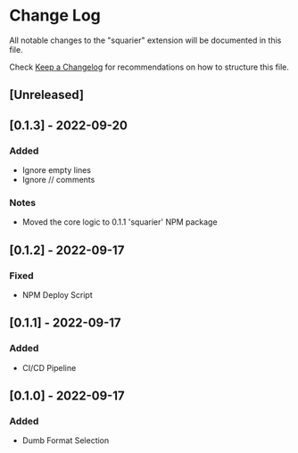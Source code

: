 # Change Log

All notable changes to the "squarier" extension will be documented in this file.

Check [Keep a Changelog](http://keepachangelog.com/) for recommendations on how to structure this file.

## [Unreleased]


## [0.1.3] - 2022-09-20
### Added
- Ignore empty lines
- Ignore // comments

### Notes
- Moved the core logic to 0.1.1 'squarier' NPM package

## [0.1.2] - 2022-09-17
### Fixed
- NPM Deploy Script

## [0.1.1] - 2022-09-17
### Added
- CI/CD Pipeline

## [0.1.0] - 2022-09-17
### Added
- Dumb Format Selection